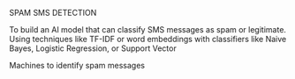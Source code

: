 SPAM SMS DETECTION

 To build an AI model that can classify SMS messages as spam or
legitimate. Using techniques like TF-IDF or word embeddings with
classifiers like Naive Bayes, Logistic Regression, or Support Vector

Machines to identify spam messages
